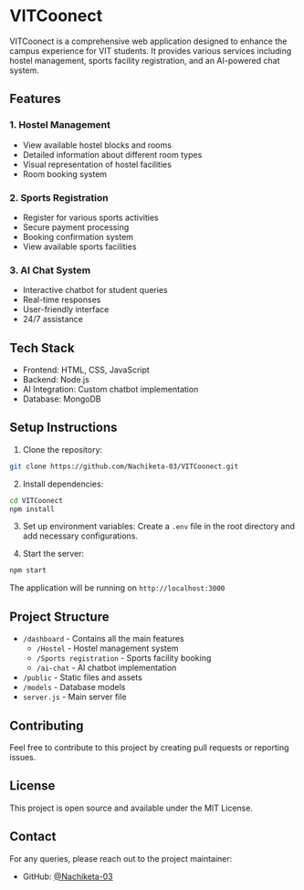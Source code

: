 # VITCoonect

VITCoonect is a comprehensive web application designed to enhance the campus experience for VIT students. It provides various services including hostel management, sports facility registration, and an AI-powered chat system.

## Features

### 1. Hostel Management
- View available hostel blocks and rooms
- Detailed information about different room types
- Visual representation of hostel facilities
- Room booking system

### 2. Sports Registration
- Register for various sports activities
- Secure payment processing
- Booking confirmation system
- View available sports facilities

### 3. AI Chat System
- Interactive chatbot for student queries
- Real-time responses
- User-friendly interface
- 24/7 assistance

## Tech Stack

- Frontend: HTML, CSS, JavaScript
- Backend: Node.js
- AI Integration: Custom chatbot implementation
- Database: MongoDB

## Setup Instructions

1. Clone the repository:
```bash
git clone https://github.com/Nachiketa-03/VITCoonect.git
```

2. Install dependencies:
```bash
cd VITCoonect
npm install
```

3. Set up environment variables:
Create a `.env` file in the root directory and add necessary configurations.

4. Start the server:
```bash
npm start
```

The application will be running on `http://localhost:3000`

## Project Structure

- `/dashboard` - Contains all the main features
  - `/Hostel` - Hostel management system
  - `/Sports registration` - Sports facility booking
  - `/ai-chat` - AI chatbot implementation
- `/public` - Static files and assets
- `/models` - Database models
- `server.js` - Main server file

## Contributing

Feel free to contribute to this project by creating pull requests or reporting issues.

## License

This project is open source and available under the MIT License.

## Contact

For any queries, please reach out to the project maintainer:
- GitHub: [@Nachiketa-03](https://github.com/Nachiketa-03) 